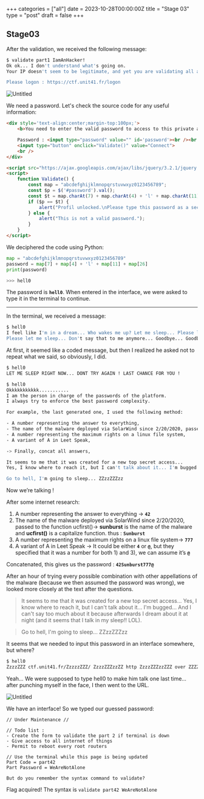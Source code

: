 +++
categories = ["all"]
date = 2023-10-28T00:00:00Z
title = "Stage 03"
type = "post"
draft = false
+++

## Stage03

After the validation, we received the following message:

```bash
$ validate part1 IamAnHacker!
Ok ok... I don't understand what's going on.
Your IP doesn't seem to be legitimate, and yet you are validating all accesses for the moment...

Please logon : https://ctf.unit41.fr/logon
```

![Untitled](/writeups/OrangeCTF-2023/Files/Untitled%202.png)

We need a password. Let's check the source code for any useful information:

```html
<div style='text-align:center;margin-top:100px;'>
    <b>You need to enter the valid password to access to this private area. </b><br /><br />

    Password : <input type="password" value="" id='password'><br /><br />
    <input type="button" onclick="Validate()" value="Connect">
    <br />
</div>

<script src="https://ajax.googleapis.com/ajax/libs/jquery/3.2.1/jquery.min.js"></script>
<script>
    function Validate() {
        const map = "abcdefghijklmnopqrstuvwxyz0123456789";
        const $p = $('#password').val();
        const $t = map.charAt(7) + map.charAt(4) + 'l' + map.charAt(11) + map.charAt(26);
        if ($p == $t) {
            alert("Profil unlocked.\nPlease type this password as a secret command on your terminal...");
        } else {
            alert("This is not a valid password.");
        }   
    }
</script>
```

We deciphered the code using Python:

```python
map = "abcdefghijklmnopqrstuvwxyz0123456789"
password = map[7] + map[4] + 'l' + map[11] + map[26]
print(password)

>>> hell0
```

The password is **`hell0`**. When entered in the interface, we were asked to type it in the terminal to continue.

---

In the terminal, we received a message:

```bash
$ hell0
I feel like I'm in a dream... Who wakes me up? Let me sleep... Please let me sleep...!
Please let me sleep... Don't say that to me anymore... Goodbye... Goodbye...
```

At first, it seemed like a coded message, but then I realized he asked not to repeat what we said, so obviously, I did.

```bash
$ hell0
LET ME SLEEP RIGHT NOW... DONT TRY AGAIN ! LAST CHANCE FOR YOU !

$ hell0
Okkkkkkkkkkk...........
I am the person in charge of the passwords of the platform.
I always try to enforce the best password complexity.

For example, the last generated one, I used the following method:

- A number representing the answer to everything,
- The name of the malware deployed via SolarWind since 2/20/2020, passed to the function ucfirst(),
- A number representing the maximum rights on a linux file system,
- A variant of A in Leet Speak,

-> Finally, concat all answers,

It seems to me that it was created for a new top secret access...
Yes, I know where to reach it, but I can't talk about it... I'm bugged... And I can't say too much about it because afterwards I dream about it at night (and it seems that I talk in my sleep!! LOL).

Go to hell, I'm going to sleep... ZZzzZZZzz
```

Now we’re talking !

After some internet research:

1. A number representing the answer to everything → **`42`**
2. The name of the malware deployed via SolarWind since 2/20/2020, passed to the function ucfirst()→ **sunburst** is the name of the malware and **ucfirst()** is a capitalize function. thus : **`Sunburst`**
3. A number representing the maximum rights on a linux file system→ **`777`**
4. A variant of A in Leet Speak → It could be either **`4`** or **`@`**, but they specified that it was a number for both 1) and 3), we can assume it’s **`@`**

Concatenated, this gives us the password : **`42Sunburst777@`** 

After an hour of trying every possible combination with other appellations of the malware (because we then assumed the password was wrong), we looked more closely at the text after the questions.

> It seems to me that it was created for a new top secret access...
Yes, I know where to reach it, but I can't talk about it... I'm bugged... And I can't say too much about it because afterwards I dream about it at night (and it seems that I talk in my sleep!! LOL).

> Go to hell, I'm going to sleep... ZZzzZZZzz


It seems that we needed to input this password in an interface somewhere, but where?

```bash
$ hell0
ZzzzZZZ ctf.unit41.fr/ZzzzzZZZ/ ZzzzZZZzzZZ http ZzzzZZZzzZZZ over ZZZZzzzZZZZ SSL ZzzzzZZZzzZ
```

Yeah… We were supposed to type hell0 to make him talk one last time… after punching myself in the face, I then went to the URL.

![Untitled](/writeups/OrangeCTF-2023/Files/Untitled%203.png)

We have an interface! So we typed our guessed password:

```text
// Under Maintenance //

// Todo list :
- Create the form to validate the part 2 if terminal is down
- Give access to all internet of things
- Permit to reboot every root routers

// Use the terminal while this page is being updated
Part Code = part42
Part Password = WeAreNotAlone

But do you remember the syntax command to validate?
```

Flag acquired! The syntax is `validate part42 WeAreNotAlone`
